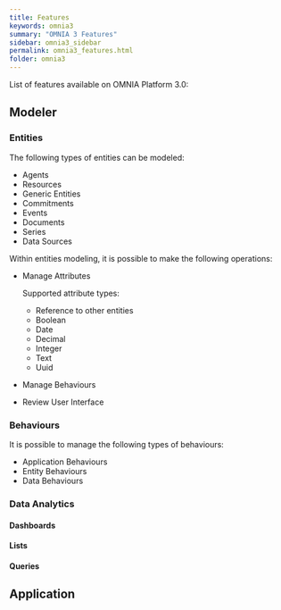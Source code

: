 ```yaml
---
title: Features
keywords: omnia3
summary: "OMNIA 3 Features"
sidebar: omnia3_sidebar
permalink: omnia3_features.html
folder: omnia3
---
```


List of features available on OMNIA Platform 3.0:

## Modeler

### Entities

The following types of entities can be modeled:

- Agents
- Resources
- Generic Entities
- Commitments
- Events
- Documents
- Series
- Data Sources
    
Within entities modeling, it is possible to make the following operations:

- Manage Attributes

    Supported attribute types:
    
    - Reference to other entities
    - Boolean
    - Date
    - Decimal
    - Integer
    - Text
    - Uuid

- Manage Behaviours
- Review User Interface

### Behaviours

It is possible to manage the following types of behaviours:

- Application Behaviours
- Entity Behaviours
- Data Behaviours

### Data Analytics

#### Dashboards

#### Lists

#### Queries

## Application




